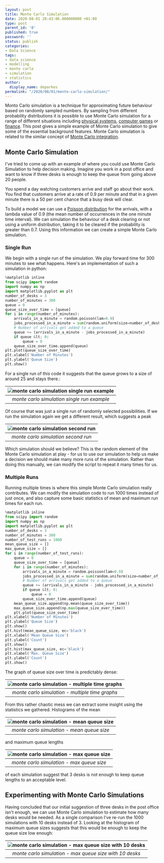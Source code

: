 ```yaml
---
layout: post
title: Monte Carlo Simulation
date: 2020-08-01 20:43:06.000000000 +01:00
type: post
parent_id: '0'
published: true
password: ''
status: publish
categories:
- Data Science
tags:
- data science
- modelling
- monte carlo
- simulation
- statistics
author:
  display_name: deparkes
permalink: "/2020/08/01/monte-carlo-simulation/"
---
```

Monto Carlo simulation is a technique for approximating future behaviour based on randomly sampled numbers. By sampling from different probability distributions it is possible to use Monte Carlo simulation for a range of different situations including <a href="https://en.wikipedia.org/wiki/Monte_Carlo_method_in_statistical_physics">physical systems</a>, <a href="https://en.wikipedia.org/wiki/Monte_Carlo_tree_search">computer games</a> or <a href="https://en.wikipedia.org/wiki/Monte_Carlo_methods_in_finance">finance</a>.
This post gives a simple example of Monte Carlo simulation to give some of the essential background features.
Monte Carlo simulation is related to the similar concept of <a href="{{site.baseurl}}/2020/07/26/monte-carlo-integration/">Monte Carlo integration</a>.
<h2>Monte Carlo Simulation</h2>
I've tried to come up with an example of where you could use Monte Carlo Simulation to help decision making. Imagine you work in a post office and want to know if three desks is enough to keep the queue from going above 20 people.

You spend a day watching customers arrive and staff go about their work. You find that customers arrive at a rate of 0.9 per minute and that in a given minute there is a 50 per cent chance that a busy desk will clear.

To build a model we can use a <a href="https://en.wikipedia.org/wiki/Poisson_distribution">Poisson distribution</a> for the arrivals, with a lambda value of 0.9 (the mean number of occurrences in the one minute time interval). We can simulation the behaviour of a desk clearing or not using a uniform distribution, taking it to be cleared if the probability is greater than 0.7.
Using this information we can create a simple Monte Carlo simulation.
<h3>Single Run</h3>
We begin with a single run of the simulation. We play forward time for 300 minutes to see what happens.
Here's an implementation of such a simulation in python:

```python
%matplotlib inline
from scipy import random
import numpy as np
import matplotlib.pyplot as plt
number_of_desks = 3
number_of_minutes = 300
queue = 0
queue_size_over_time = [queue]
for i in range(number_of_minutes):
    arrivals_in_a_minute = random.poisson(lam=0.9)
    jobs_processed_in_a_minute = sum(random.uniform(size=number_of_desks) &gt; 0.7)
    # Number of arrivals get added to a queue
    queue += (arrivals_in_a_minute - jobs_processed_in_a_minute)
    if queue &lt; 0:
        queue = 0
    queue_size_over_time.append(queue)
plt.plot(queue_size_over_time)
plt.xlabel('Number of Minutes')
plt.ylabel('Queue Size')
plt.show()
```

For a single run of this code it suggests that the queue grows to a size of around 25 and stays there.:

| ![monte carlo simulation single run example]({{site.baseurl}}/assets/2020/08/single_run.png) |
|:--:|
| *monte carlo simulation single run example* |

Of course that was just a single run of randomly selected possibilities. If we run the simulation again we get a different result, which suggests a peak

| ![monte carlo simulation second run]({{site.baseurl}}/assets/2020/08/second_run.png) |
|:--:|
| *monte carlo simulation second run* |

Which simulation should we believe? This is the random element of the Monte Carlo simulation at play - for us to use our simulation to help us make a decision we should make many more runs of the simulation. Rather than doing this manually, we can modify the script to repeat it many times for us.
<h3>Multiple Runs</h3>
Running multiple times is where this simple Monte Carlo simulation really contributes. We can modify the simulation code to run 1000 times instead of just once, and also capture some basic statistics of mean and maximum run times for each run.

```python
%matplotlib inline
from scipy import random
import numpy as np
import matplotlib.pyplot as plt
number_of_desks = 3
number_of_minutes = 300
number_of_test_runs = 1000
mean_queue_size = []
max_queue_size = []
for i in range(number_of_test_runs):
    queue = 0
    queue_size_over_time = [queue]
    for i in range(number_of_minutes):
        arrivals_in_a_minute = random.poisson(lam=0.9)
        jobs_processed_in_a_minute = sum(random.uniform(size=number_of_desks) &gt; 0.7)
        # Number of arrivals get added to a queue
        queue += (arrivals_in_a_minute - jobs_processed_in_a_minute)
        if queue &lt; 0:
            queue = 0
        queue_size_over_time.append(queue)
    mean_queue_size.append(np.mean(queue_size_over_time))
    max_queue_size.append(np.max(queue_size_over_time))
    plt.plot(queue_size_over_time)
plt.xlabel('Number of Minutes')
plt.ylabel('Queue Size')
plt.show()
plt.hist(mean_queue_size, ec='black')
plt.xlabel('Mean Queue Size')
plt.ylabel('Count')
plt.show()
plt.hist(max_queue_size, ec='black')
plt.xlabel('Max. Queue Size')
plt.ylabel('Count')
plt.show()
```

The graph of queue size over time is predictably dense:

| ![monte carlo simulation - multiple time graphs]({{site.baseurl}}/assets/2020/08/multi_time_simulation.png) |
|:--:|
| *monte carlo simulation - multiple time graphs* |

From this rather chaotic mess we can extract some insight using the statistics we gathered. Histograms of the mean

| ![monte carlo simulation - mean queue size]({{site.baseurl}}/assets/2020/08/mean_queue_size.png) |
|:--:|
| *monte carlo simulation - mean queue size* |


and maximum queue lengths

| ![monte carlo simulation - max queue size]({{site.baseurl}}/assets/2020/08/max_queue_size.png) |
|:--:|
| *monte carlo simulation - max queue size* |

of each simulation suggest that 3 desks is not enough to keep queue lengths to an acceptable level.
<h2>Experimenting with Monte Carlo Simulations</h2>
Having concluded that our initial suggestion of three desks in the post office isn't enough, we can use Monte Carlo simulation to estimate how many desks would be needed.
As a single comparison I've re-run the 1000 simulations with 10 desks instead of 3. Looking at the histogram of maximum queue sizes suggests that this would be enough to keep the queue size low enough:

| ![monte carlo simulation - max queue size with 10 desks]({{site.baseurl}}/assets/2020/08/max_queue_size_10_desks.png) |
|:--:|
| *monte carlo simulation - max queue size with 10 desks* |
